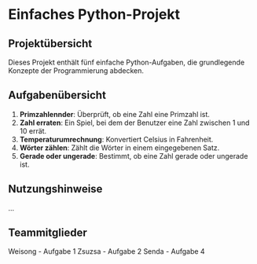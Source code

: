 # Einfaches Python-Projekt
## Projektübersicht
Dieses Projekt enthält fünf einfache Python-Aufgaben, die grundlegende Konzepte der
Programmierung abdecken.
## Aufgabenübersicht
1. **Primzahlennder**: Überprüft, ob eine Zahl eine Primzahl ist.
2. **Zahl erraten**: Ein Spiel, bei dem der Benutzer eine Zahl zwischen 1 und 10 errät.
3. **Temperaturumrechnung**: Konvertiert Celsius in Fahrenheit.
4. **Wörter zählen**: Zählt die Wörter in einem eingegebenen Satz.
5. **Gerade oder ungerade**: Bestimmt, ob eine Zahl gerade oder ungerade ist.
## Nutzungshinweise
...
## Teammitglieder
Weisong - Aufgabe 1
Zsuzsa - Aufgabe 2
Senda - Aufgabe 4

